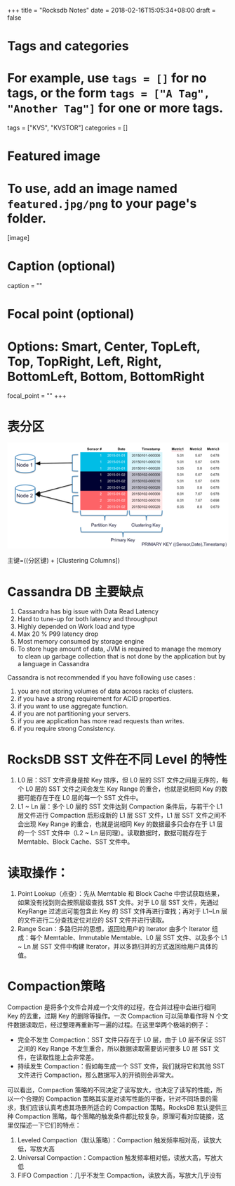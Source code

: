 +++
title = "Rocksdb Notes"
date = 2018-02-16T15:05:34+08:00
draft = false

# Tags and categories
# For example, use `tags = []` for no tags, or the form `tags = ["A Tag", "Another Tag"]` for one or more tags.
tags = ["KVS", "KVSTOR"]
categories = []

# Featured image
# To use, add an image named `featured.jpg/png` to your page's folder. 
[image]
  # Caption (optional)
  caption = ""

  # Focal point (optional)
  # Options: Smart, Center, TopLeft, Top, TopRight, Left, Right, BottomLeft, Bottom, BottomRight
  focal_point = ""
+++

# 表分区

![cassandra_partiton](/img/cassandra_partiton.png)

主键=((分区键) + [Clustering Columns])

# Cassandra DB 主要缺点

1. Cassandra has big issue with Data Read Latency
2. Hard to tune-up for both latency and throughput
3. Highly depended on Work load and type
4. Max 20 % P99 latency drop
5. Most memory consumed by storage engine
6. To store huge amount of data, JVM is required to manage the memory to clean up garbage    collection that is not done by the application but by a language in Cassandra

Cassandra is not recommended if you have following use cases :

1. you are not storing volumes of data across racks of clusters.
2. if you have a strong requirement for ACID properties.
3. if you want to use aggregate function.
4. if you are not partitioning your servers.
5. if you are application has more read requests than writes.
6. if you require strong Consistency.


# RocksDB SST 文件在不同 Level 的特性

1. L0 层：SST 文件资身是按 Key 排序，但 L0 层的 SST 文件之间是无序的，每个 L0 层的 SST 文件之间会发生 Key Range 的重合，也就是说相同 Key 的数据可能存在于在 L0 层的每一个 SST 文件中。
2. L1 ~ Ln 层：多个 L0 层的 SST 文件达到 Compaction 条件后，与若干个 L1 层文件进行 Compaction 后形成新的 L1 层 SST 文件，L1 层 SST 文件之间不会出现 Key Range 的重合，也就是说相同 Key 的数据最多只会存在于 L1 层的一个 SST 文件中（L2 ~ Ln 层同理）。读取数据时，数据可能存在于 Memtable、Block Cache、SST 文件中。

# 读取操作：

1. Point Lookup（点查）：先从 Memtable 和 Block Cache 中尝试获取结果，如果没有找到则会按照层级查找 SST 文件。对于 L0 层 SST 文件，先通过 KeyRange 过滤出可能包含此 Key 的 SST 文件再进行查找；再对于 L1~Ln 层的文件进行二分查找定位对应的 SST 文件并进行读取。
2. Range Scan：多路归并的思想，返回给用户的 Iterator 由多个 Iterator 组成：每个 Memtable、Immutable Memtable、L0 层 SST 文件、以及多个 L1 ~ Ln 层 SST 文件中构建 Iterator，并以多路归并的方式返回给用户具体的值。


# Compaction策略

 Compaction 是将多个文件合并成一个文件的过程，在合并过程中会进行相同 Key 的去重，过期 Key 的删除等操作。一次 Compaction 可以简单看作将 N 个文件数据读取后，经过整理再重新写一遍的过程。在这里举两个极端的例子：

- 完全不发生 Compaction：SST 文件只存在于 L0 层，由于 L0 层不保证 SST 之间的 Key Range 不发生重合，所以数据读取需要访问很多 L0 层 SST 文件，在读取性能上会非常差。
- 持续发生 Compaction：假如每生成一个 SST 文件，我们就将它和其他 SST 文件进行 Compaction，那么数据写入的开销则会非常大。

可以看出，Compaction 策略的不同决定了读写放大，也决定了读写的性能，所以一个合理的 Compaction 策略其实是对读写性能的平衡，针对不同场景的需求，我们应该认真考虑其场景所适合的 Compaction 策略。RocksDB 默认提供三种 Compaction 策略，每个策略的触发条件都比较复杂，原理可看对应链接，这里仅描述一下它们的特点：

1. Leveled Compaction（默认策略）：Compaction 触发频率相对高，读放大低，写放大高
2. Universal Compaction：Compaction 触发频率相对低，读放大高，写放大低
3. FIFO Compaction：几乎不发生 Compaction，读放大高，写放大几乎没有